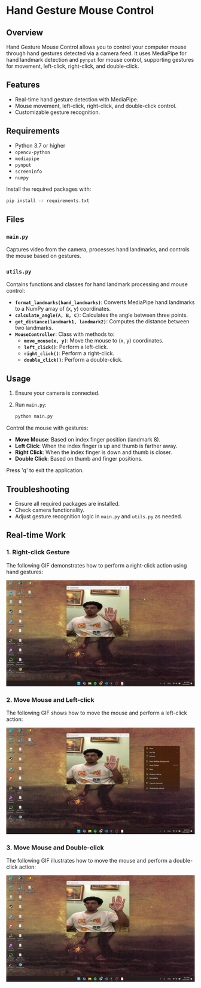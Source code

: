 # Hand Gesture Mouse Control

## Overview

Hand Gesture Mouse Control allows you to control your computer mouse through hand gestures detected via a camera feed. It uses MediaPipe for hand landmark detection and `pynput` for mouse control, supporting gestures for movement, left-click, right-click, and double-click.

## Features

- Real-time hand gesture detection with MediaPipe.
- Mouse movement, left-click, right-click, and double-click control.
- Customizable gesture recognition.

## Requirements

- Python 3.7 or higher
- `opencv-python`
- `mediapipe`
- `pynput`
- `screeninfo`
- `numpy`

Install the required packages with:

```bash
pip install -r requirements.txt
``` 


## Files

### `main.py`

Captures video from the camera, processes hand landmarks, and controls the mouse based on gestures.

### `utils.py`

Contains functions and classes for hand landmark processing and mouse control:
- **`format_landmarks(hand_landmarks)`**: Converts MediaPipe hand landmarks to a NumPy array of (x, y) coordinates.
- **`calculate_angle(A, B, C)`**: Calculates the angle between three points.
- **`get_distance(landmark1, landmark2)`**: Computes the distance between two landmarks.
- **`MouseController`**: Class with methods to:
  - **`move_mouse(x, y)`**: Move the mouse to (x, y) coordinates.
  - **`left_click()`**: Perform a left-click.
  - **`right_click()`**: Perform a right-click.
  - **`double_click()`**: Perform a double-click.

## Usage

1. Ensure your camera is connected.
2. Run `main.py`:

    ```bash
    python main.py
    ```

Control the mouse with gestures:
- **Move Mouse**: Based on index finger position (landmark 8).
- **Left Click**: When the index finger is up and thumb is farther away.
- **Right Click**: When the index finger is down and thumb is closer.
- **Double Click**: Based on thumb and finger positions.

Press 'q' to exit the application.

## Troubleshooting

- Ensure all required packages are installed.
- Check camera functionality.
- Adjust gesture recognition logic in `main.py` and `utils.py` as needed.


## Real-time Work

### 1. Right-click Gesture

The following GIF demonstrates how to perform a right-click action using hand gestures:

![Right Click Gesture](media\right_click.gif)

### 2. Move Mouse and Left-click

The following GIF shows how to move the mouse and perform a left-click action:

![Move and Left Click](media\move_leftclick.gif)

### 3. Move Mouse and Double-click

The following GIF illustrates how to move the mouse and perform a double-click action:

![Move and Double Click](media\move_doubleclick.gif)
